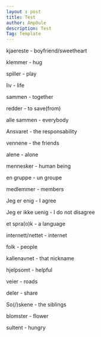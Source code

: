 ```yaml
---
layout : post
title: Test
author: Amp0ule
description: Test
Tag: Template
---
```


kjaereste - boyfriend/sweetheart

klemmer - hug

spiller - play

liv - life

sammen - together

redder - to save(from)

alle sammen - everybody

Ansvaret - the responsability

vennene - the friends

alene - alone

mennesker - human being

en gruppe - un groupe

medlemmer - members

Jeg er enig - I agree

Jeg er ikke uenig - I do not disagree

et spra(o)k - a language

internett/nettet - internet

folk - people

kallenavnet - that nickname

hjelpsomt - helpful

veier - roads

deler - share

So(/)skene - the siblings

blomster - flower

sultent - hungry 